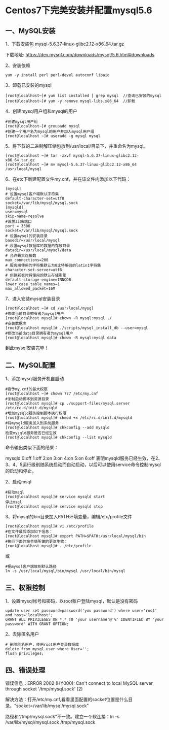 # Centos7下完美安装并配置mysql5.6

## 一、MySQL安装

1、下载安装包 mysql-5.6.37-linux-glibc2.12-x86_64.tar.gz
 
下载地址: https://dev.mysql.com/downloads/mysql/5.6.html#downloads

2、安装依赖

    yum -y install perl perl-devel autoconf libaio
 
3、卸载已安装的mysql

    [root@localhost~]# yum list installed | grep mysql  //查询已安装的mysql
    [root@localhost~]# yum -y remove mysql-libs.x86_64  //卸载 

4、创建mysql用户组和mysql的用户

```
#创建mysql用户组
[root@localhost~]# groupadd mysql
#创建一个用户名为mysql的用户并加入mysql用户组
[root@localhost ~]# useradd -g mysql mysql 
```

5、将下载的二进制解压缩包放到/usr/local/目录下，并重命名为mysql。

```
[root@localhost ~]# tar -zxvf mysql-5.6.37-linux-glibc2.12-x86_64.tar.gz
[root@localhost ~]# mv mysql-5.6.37-linux-glibc2.12-x86_64 /usr/local/mysql
```

6、在etc下新建配置文件my.cnf，并在该文件内添加以下代码：

```
[mysql]
# 设置mysql客户端默认字符集
default-character-set=utf8 
socket=/var/lib/mysql/mysql.sock
[mysqld]
user=mysql
skip-name-resolve
#设置3306端口
port = 3306 
socket=/var/lib/mysql/mysql.sock
# 设置mysql的安装目录
basedir=/usr/local/mysql
# 设置mysql数据库的数据的存放目录
datadir=/usr/local/mysql/data
# 允许最大连接数
max_connections=200
# 服务端使用的字符集默认为8比特编码的latin1字符集
character-set-server=utf8
# 创建新表时将使用的默认存储引擎
default-storage-engine=INNODB 
lower_case_table_names=1
max_allowed_packet=16M
```

7、进入安装mysql安装目录

```
[root@localhost ~]# cd /usr/local/mysql
#修改当前目录拥有者为mysql用户
[root@localhost mysql]# chown -R mysql:mysql ./
#安装数据库
[root@localhost mysql]# ./scripts/mysql_install_db --user=mysql
#修改当前data目录拥有者为mysql用户
[root@localhost mysql]# chown -R mysql:mysql data
``` 

到此mysql安装完毕！

## 二、MySQL配置

1、添加mysql服务开机自启动

```
#授予my.cnf的最大权限
[root@localhost ~]# chown 777 /etc/my.cnf
#复制启动脚本到资源目录
[root@localhost mysql]# cp ./support-files/mysql.server /etc/rc.d/init.d/mysqld
#增加mysqld服务控制脚本执行权限
[root@localhost mysql]# chmod +x /etc/rc.d/init.d/mysqld
#将mysqld服务加入到系统服务
[root@localhost mysql]# chkconfig --add mysqld
检查mysqld服务是否已经生效
[root@localhost mysql]# chkconfig --list mysqld
```

命令输出类似下面的结果：

mysqld 0:off 1:off 2:on 3:on 4:on 5:on 6:off
表明mysqld服务已经生效，在2、3、4、5运行级别随系统启动而自动启动，以后可以使用service命令控制mysql的启动和停止。

2、启动msql

```
#启动msql
[root@localhost mysql]# service mysqld start
停止msql
[root@localhost mysql]# service mysqld stop
```
     
3、将mysql的bin目录加入PATH环境变量，编辑/etc/profile文件

```
[root@localhost mysql]# vi /etc/profile
#在文件最后添加如下信息：
[root@localhost mysql]# export PATH=$PATH:/usr/local/mysql/bin
#执行下面的命令使所做的更改生效：
[root@localhost mysql]# . /etc/profile
```

或

```
#把mysql客户端放到默认路径
ln -s /usr/local/mysql/bin/mysql /usr/local/bin/mysql
```

## 三、权限控制

1、设置mysql帐号和密码，以root账户登陆mysql，默认是没有密码

```mysql
update user set password=password('you password') where user='root' and host='localhost';
GRANT ALL PRIVILEGES ON *.* TO 'your username'@'%' IDENTIFIED BY 'your password' WITH GRANT OPTION;
```
2、去除匿名用户

```mysql
# 删除匿名用户，使用root用户登录数据库
delete from mysql.user where User='';
flush privileges;
```
## 四、错误处理

错误信息：ERROR 2002 (HY000): Can't connect to local MySQL server through socket '/tmp/mysql.sock' (2)

解决方法：打开/etc/my.cnf,看看里面配置的socket位置是什么目录。“socket=/var/lib/mysql/mysql.sock”

路径和“/tmp/mysql.sock”不一致。建立一个软连接：ln -s /var/lib/mysql/mysql.sock /tmp/mysql.sock
    
